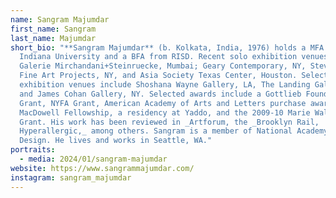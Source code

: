 ```yaml
---
name: Sangram Majumdar
first_name: Sangram
last_name: Majumdar
short_bio: "**Sangram Majumdar** (b. Kolkata, India, 1976) holds a MFA from
  Indiana University and a BFA from RISD. Recent solo exhibition venues include
  Galerie Mirchandani+Steinruecke, Mumbai; Geary Contemporary, NY, Steven Harvey
  Fine Art Projects, NY, and Asia Society Texas Center, Houston. Selected group
  exhibition venues include Shoshana Wayne Gallery, LA, The Landing Gallery, LA
  and James Cohan Gallery, NY. Selected awards include a Gottlieb Foundation
  Grant, NYFA Grant, American Academy of Arts and Letters purchase award, NY, a
  MacDowell Fellowship, a residency at Yaddo, and the 2009-10 Marie Walsh Sharpe
  Grant. His work has been reviewed in _Artforum, the _Brooklyn Rail,
  Hyperallergic,_ among others. Sangram is a member of National Academy of
  Design. He lives and works in Seattle, WA."
portraits:
  - media: 2024/01/sangram-majumdar
website: https://www.sangrammajumdar.com/
instagram: sangram_majumdar
---
```


